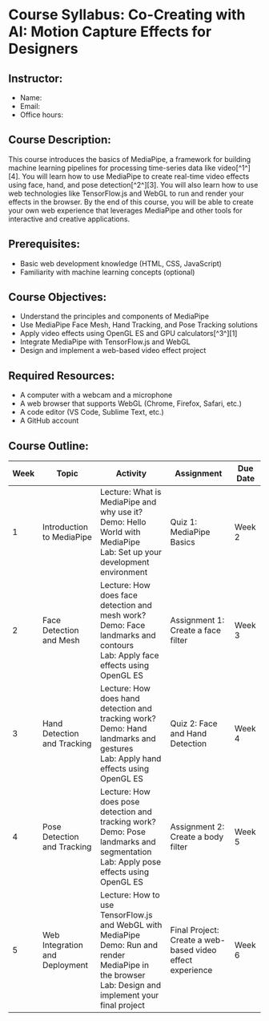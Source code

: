 # Course Syllabus: Co-Creating with AI: Motion Capture Effects for Designers

## Instructor: 
- Name: 
- Email: 
- Office hours:

## Course Description:
This course introduces the basics of MediaPipe, a framework for building machine learning pipelines for processing time-series data like video[^1^][4]. You will learn how to use MediaPipe to create real-time video effects using face, hand, and pose detection[^2^][3]. You will also learn how to use web technologies like TensorFlow.js and WebGL to run and render your effects in the browser. By the end of this course, you will be able to create your own web experience that leverages MediaPipe and other tools for interactive and creative applications.

## Prerequisites:
- Basic web development knowledge (HTML, CSS, JavaScript)
- Familiarity with machine learning concepts (optional)

## Course Objectives:
- Understand the principles and components of MediaPipe
- Use MediaPipe Face Mesh, Hand Tracking, and Pose Tracking solutions
- Apply video effects using OpenGL ES and GPU calculators[^3^][1]
- Integrate MediaPipe with TensorFlow.js and WebGL
- Design and implement a web-based video effect project

## Required Resources:
- A computer with a webcam and a microphone
- A web browser that supports WebGL (Chrome, Firefox, Safari, etc.)
- A code editor (VS Code, Sublime Text, etc.)
- A GitHub account

## Course Outline:

| Week | Topic | Activity | Assignment | Due Date |
|------|-------|----------|------------|----------|
| 1 | Introduction to MediaPipe | Lecture: What is MediaPipe and why use it? <br> Demo: Hello World with MediaPipe <br> Lab: Set up your development environment | Quiz 1: MediaPipe Basics | Week 2 |
| 2 | Face Detection and Mesh | Lecture: How does face detection and mesh work? <br> Demo: Face landmarks and contours <br> Lab: Apply face effects using OpenGL ES | Assignment 1: Create a face filter | Week 3 |
| 3 | Hand Detection and Tracking | Lecture: How does hand detection and tracking work? <br> Demo: Hand landmarks and gestures <br> Lab: Apply hand effects using OpenGL ES | Quiz 2: Face and Hand Detection | Week 4 |
| 4 | Pose Detection and Tracking | Lecture: How does pose detection and tracking work? <br> Demo: Pose landmarks and segmentation <br> Lab: Apply pose effects using OpenGL ES | Assignment 2: Create a body filter | Week 5 |
| 5 | Web Integration and Deployment | Lecture: How to use TensorFlow.js and WebGL with MediaPipe <br> Demo: Run and render MediaPipe in the browser <br> Lab: Design and implement your final project | Final Project: Create a web-based video effect experience | Week 6 |


